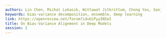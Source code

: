 ```yaml
---
authors: Lin Chen, Michal Lukasik, Wittawat Jitkrittum, Chong You, Sanjiv Kumar
keywords: bias-variance decomposition, ensemble, deep learning
link: https://openreview.net/forum?id=UiPyyIN5eI
title: On Bias-Variance Alignment in Deep Models
session: 2
---
```

